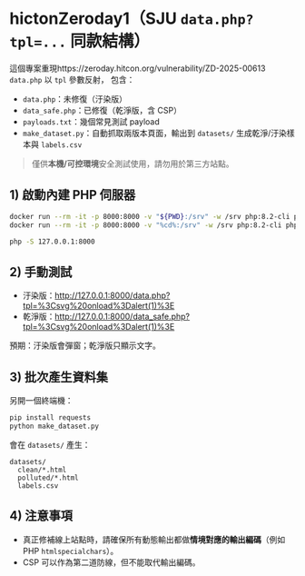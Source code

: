# hictonZeroday1（SJU `data.php?tpl=...` 同款結構）

這個專案重現https://zeroday.hitcon.org/vulnerability/ZD-2025-00613
`data.php` 以 `tpl` 參數反射，
包含：
- `data.php`：未修復（汙染版）
- `data_safe.php`：已修復（乾淨版，含 CSP）
- `payloads.txt`：幾個常見測試 payload
- `make_dataset.py`：自動抓取兩版本頁面，輸出到 `datasets/` 生成乾淨/汙染樣本與 `labels.csv`

> 僅供**本機/可控環境**安全測試使用，請勿用於第三方站點。

## 1) 啟動內建 PHP 伺服器
```bash
docker run --rm -it -p 8000:8000 -v "${PWD}:/srv" -w /srv php:8.2-cli php -S 0.0.0.0:8000
docker run --rm -it -p 8000:8000 -v "%cd%:/srv" -w /srv php:8.2-cli php -S 0.0.0.0:8000(上面失敗的話)
```
```bash
php -S 127.0.0.1:8000
```

## 2) 手動測試

- 汙染版：<http://127.0.0.1:8000/data.php?tpl=%3Csvg%20onload%3Dalert(1)%3E>
- 乾淨版：<http://127.0.0.1:8000/data_safe.php?tpl=%3Csvg%20onload%3Dalert(1)%3E>

預期：汙染版會彈窗；乾淨版只顯示文字。

## 3) 批次產生資料集

另開一個終端機：

```bash
pip install requests
python make_dataset.py
```

會在 `datasets/` 產生：
```
datasets/
  clean/*.html
  polluted/*.html
  labels.csv
```

## 4) 注意事項
- 真正修補線上站點時，請確保所有動態輸出都做**情境對應的輸出編碼**（例如 PHP `htmlspecialchars`）。
- CSP 可以作為第二道防線，但不能取代輸出編碼。
